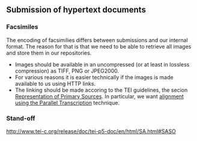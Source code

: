 
## Submission of hypertext documents

### Facsimiles

The encoding of facsimilies differs between submissions and our internal format. The reason for that is that we need to be able to retrieve all images and store them in our repositories. 

* Images should be available in an uncompressed (or at least in lossless compression) as TIFF, PNG or JPEG2000.
* For various reasons it is easier technically if the images is made available to us using HTTP links.
* The linking should be made accoring to the TEI guidelines, the secion [Representation of Primary Sources](http://www.tei-c.org/release/doc/tei-p5-doc/en/html/PH.html). In particular, we want [alignment using the Parallel Transcription](http://www.tei-c.org/release/doc/tei-p5-doc/en/html/PH.html#PH-bov) technique.




### Stand-off

http://www.tei-c.org/release/doc/tei-p5-doc/en/html/SA.html#SASO
